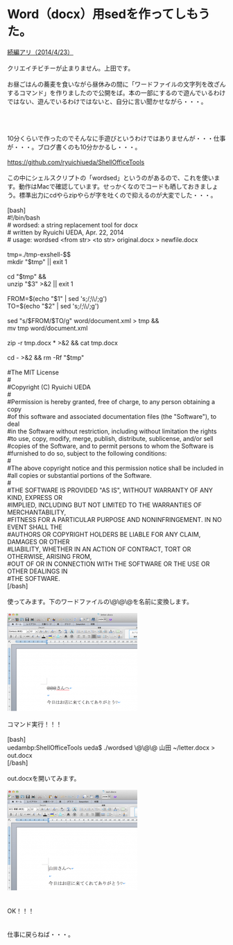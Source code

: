 # Word（docx）用sedを作ってしもうた。
<a href="http://blog.ueda.asia/?p=2957" title="Word（docx）用sedを改良してしもうた。">続編アリ（2014/4/23）</a><br />
<br />
クリエイチビチーが止まりません。上田です。<br />
<br />
お昼ごはんの蕎麦を食いながら昼休みの間に「ワードファイルの文字列を改ざんするコマンド」を作りましたので公開をば。本の一部にするので遊んでいるわけではない、遊んでいるわけではないと、自分に言い聞かせながら・・・。<br />
<br />
<!--more--><br />
<br />
10分くらいで作ったのでそんなに手遊びというわけではありませんが・・・仕事が・・・。ブログ書くのも10分かかるし・・・。<br />
<br />
<a href="https://github.com/ryuichiueda/ShellOfficeTools" target="_blank">https://github.com/ryuichiueda/ShellOfficeTools</a><br />
<br />
この中にシェルスクリプトの「wordsed」というのがあるので、これを使います。動作はMacで確認しています。せっかくなのでコードも晒しておきましょう。標準出力にcdやらzipやらが字を吐くので抑えるのが大変でした・・・。<br />
<br />
[bash]<br />
#!/bin/bash <br />
# wordsed: a string replacement tool for docx<br />
# written by Ryuichi UEDA, Apr. 22, 2014 <br />
# usage: wordsed &lt;from str&gt; &lt;to str&gt; original.docx &gt; newfile.docx<br />
<br />
tmp=./tmp-exshell-$$<br />
mkdir &quot;$tmp&quot; || exit 1<br />
<br />
cd &quot;$tmp&quot; &amp;&amp;<br />
unzip &quot;$3&quot; &gt;&amp;2 || exit 1<br />
<br />
FROM=$(echo &quot;$1&quot; | sed 's;/;\\/;g')<br />
TO=$(echo &quot;$2&quot; | sed 's;/;\\/;g')<br />
<br />
sed &quot;s/$FROM/$TO/g&quot; word/document.xml &gt; tmp &amp;&amp;<br />
mv tmp word/document.xml<br />
<br />
zip -r tmp.docx * &gt;&amp;2 &amp;&amp; cat tmp.docx<br />
<br />
cd - &gt;&amp;2 &amp;&amp; rm -Rf &quot;$tmp&quot;<br />
<br />
#The MIT License<br />
#<br />
#Copyright (C) Ryuichi UEDA<br />
#<br />
#Permission is hereby granted, free of charge, to any person obtaining a copy<br />
#of this software and associated documentation files (the &quot;Software&quot;), to deal<br />
#in the Software without restriction, including without limitation the rights<br />
#to use, copy, modify, merge, publish, distribute, sublicense, and/or sell<br />
#copies of the Software, and to permit persons to whom the Software is<br />
#furnished to do so, subject to the following conditions:<br />
#<br />
#The above copyright notice and this permission notice shall be included in<br />
#all copies or substantial portions of the Software.<br />
#<br />
#THE SOFTWARE IS PROVIDED &quot;AS IS&quot;, WITHOUT WARRANTY OF ANY KIND, EXPRESS OR<br />
#IMPLIED, INCLUDING BUT NOT LIMITED TO THE WARRANTIES OF MERCHANTABILITY,<br />
#FITNESS FOR A PARTICULAR PURPOSE AND NONINFRINGEMENT. IN NO EVENT SHALL THE<br />
#AUTHORS OR COPYRIGHT HOLDERS BE LIABLE FOR ANY CLAIM, DAMAGES OR OTHER<br />
#LIABILITY, WHETHER IN AN ACTION OF CONTRACT, TORT OR OTHERWISE, ARISING FROM,<br />
#OUT OF OR IN CONNECTION WITH THE SOFTWARE OR THE USE OR OTHER DEALINGS IN<br />
#THE SOFTWARE.<br />
[/bash]<br />
<br />
使ってみます。下のワードファイルの\@\@\@を名前に変換します。<br />
<br />
<a href="スクリーンショット-2014-04-22-12.51.40.png"><img src="スクリーンショット-2014-04-22-12.51.40-300x226.png" alt="スクリーンショット 2014-04-22 12.51.40" width="300" height="226" class="aligncenter size-medium wp-image-2934" /></a><br />
<br />
コマンド実行！！！<br />
<br />
[bash]<br />
uedambp:ShellOfficeTools ueda$ ./wordsed \@\@\@ 山田 ~/letter.docx &gt; out.docx<br />
[/bash]<br />
<br />
out.docxを開いてみます。<br />
<br />
<a href="スクリーンショット-2014-04-22-12.54.50.png"><img src="スクリーンショット-2014-04-22-12.54.50-300x232.png" alt="スクリーンショット 2014-04-22 12.54.50" width="300" height="232" class="aligncenter size-medium wp-image-2936" /></a><br />
<br />
<br />
OK！！！<br />
<br />
<br />
仕事に戻らねば・・・。
